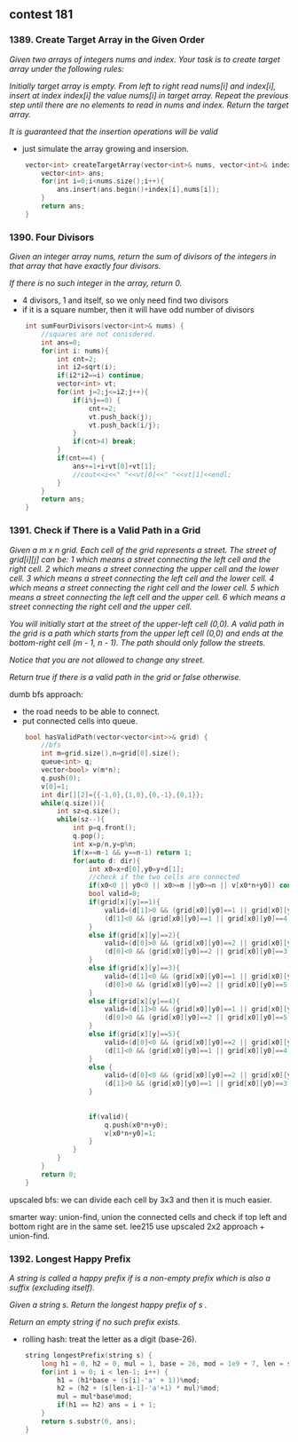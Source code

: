 ## contest 181

### 1389. Create Target Array in the Given Order
<em>
Given two arrays of integers nums and index. Your task is to create target array under the following rules:

Initially target array is empty.
From left to right read nums[i] and index[i], insert at index index[i] the value nums[i] in target array.
Repeat the previous step until there are no elements to read in nums and index.
Return the target array.

It is guaranteed that the insertion operations will be valid
</em>

- just simulate the array growing and insersion.

```cpp
    vector<int> createTargetArray(vector<int>& nums, vector<int>& index) {
        vector<int> ans;
        for(int i=0;i<nums.size();i++){
            ans.insert(ans.begin()+index[i],nums[i]);
        }
        return ans;
    }
```

### 1390. Four Divisors
<em>
Given an integer array nums, return the sum of divisors of the integers in that array that have exactly four divisors.

If there is no such integer in the array, return 0.
</em>

- 4 divisors, 1 and itself, so we only need find two divisors
- if it is a square number, then it will have odd number of divisors

```cpp
    int sumFourDivisors(vector<int>& nums) {
        //squares are not conisdered.
        int ans=0;
        for(int i: nums){
            int cnt=2;
            int i2=sqrt(i);
            if(i2*i2==i) continue;
            vector<int> vt;
            for(int j=2;j<=i2;j++){
                if(i%j==0) {
                    cnt+=2;
                    vt.push_back(j);
                    vt.push_back(i/j);
                }
                if(cnt>4) break;
            }
            if(cnt==4) {
                ans+=1+i+vt[0]+vt[1];
                //cout<<i<<" "<<vt[0]<<" "<<vt[1]<<endl;
            }
        }
        return ans;
    }
```

### 1391. Check if There is a Valid Path in a Grid
<em>
Given a m x n grid. Each cell of the grid represents a street. The street of grid[i][j] can be:
1 which means a street connecting the left cell and the right cell.
2 which means a street connecting the upper cell and the lower cell.
3 which means a street connecting the left cell and the lower cell.
4 which means a street connecting the right cell and the lower cell.
5 which means a street connecting the left cell and the upper cell.
6 which means a street connecting the right cell and the upper cell.

You will initially start at the street of the upper-left cell (0,0). A valid path in the grid is a path which starts from the upper left cell (0,0) and ends at the bottom-right cell (m - 1, n - 1). The path should only follow the streets.

Notice that you are not allowed to change any street.

Return true if there is a valid path in the grid or false otherwise.
</em>

dumb bfs approach:
- the road needs to be able to connect.
- put connected cells into queue.

```cpp
    bool hasValidPath(vector<vector<int>>& grid) {
        //bfs
        int m=grid.size(),n=grid[0].size();
        queue<int> q;
        vector<bool> v(m*n);
        q.push(0);
        v[0]=1;
        int dir[][2]={{-1,0},{1,0},{0,-1},{0,1}};
        while(q.size()){
            int sz=q.size();
            while(sz--){
                int p=q.front();
                q.pop();
                int x=p/n,y=p%n;
                if(x==m-1 && y==n-1) return 1;
                for(auto d: dir){
                    int x0=x+d[0],y0=y+d[1];
                    //check if the two cells are connected
                    if(x0<0 || y0<0 || x0>=m ||y0>=n || v[x0*n+y0]) continue;
                    bool valid=0;
                    if(grid[x][y]==1){
                        valid=(d[1]>0 && (grid[x0][y0]==1 || grid[x0][y0]==3 || grid[x0][y0]==5)) ||
                        (d[1]<0 && (grid[x0][y0]==1 || grid[x0][y0]==4 || grid[x0][y0]==6));
                    }
                    else if(grid[x][y]==2){
                        valid=(d[0]>0 && (grid[x0][y0]==2 || grid[x0][y0]==5 || grid[x0][y0]==6)) ||
                        (d[0]<0 && (grid[x0][y0]==2 || grid[x0][y0]==3 || grid[x0][y0]==4));
                    }
                    else if(grid[x][y]==3){
                        valid=(d[1]<0 && (grid[x0][y0]==1 || grid[x0][y0]==4 || grid[x0][y0]==6)) ||
                        (d[0]>0 && (grid[x0][y0]==2 || grid[x0][y0]==5 || grid[x0][y0]==6));
                    }
                    else if(grid[x][y]==4){
                        valid=(d[1]>0 && (grid[x0][y0]==1 || grid[x0][y0]==3 || grid[x0][y0]==5)) ||
                        (d[0]>0 && (grid[x0][y0]==2 || grid[x0][y0]==5 || grid[x0][y0]==6));
                    }
                    else if(grid[x][y]==5){
                        valid=(d[0]<0 && (grid[x0][y0]==2 || grid[x0][y0]==3 || grid[x0][y0]==4)) ||
                        (d[1]<0 && (grid[x0][y0]==1 || grid[x0][y0]==4 || grid[x0][y0]==6));
                    }
                    else {
                        valid=(d[0]<0 && (grid[x0][y0]==2 || grid[x0][y0]==3 || grid[x0][y0]==4)) ||
                        (d[1]>0 && (grid[x0][y0]==1 || grid[x0][y0]==3 || grid[x0][y0]==5));
                    }
                    
                    
                    if(valid){
                        q.push(x0*n+y0);
                        v[x0*n+y0]=1;
                    }
                }
            }
        }
        return 0;
    }
```	

upscaled bfs: we can divide each cell by 3x3 and then it is much easier.

smarter way: union-find, union the connected cells and check if top left and bottom right are in the same set.
lee215 use upscaled 2x2 approach + union-find.

### 1392. Longest Happy Prefix
<em>
A string is called a happy prefix if is a non-empty prefix which is also a suffix (excluding itself).

Given a string s. Return the longest happy prefix of s .

Return an empty string if no such prefix exists.
</em>

- rolling hash: treat the letter as a digit (base-26).
```cpp
    string longestPrefix(string s) {
        long h1 = 0, h2 = 0, mul = 1, base = 26, mod = 1e9 + 7, len = s.length(), ans = 0;
        for(int i = 0; i < len-1; i++) {
            h1 = (h1*base + (s[i]-'a' + 1))%mod;
            h2 = (h2 + (s[len-i-1]-'a'+1) * mul)%mod;
            mul = mul*base%mod;
            if(h1 == h2) ans = i + 1;
        }
        return s.substr(0, ans);
    }
```

	
	
